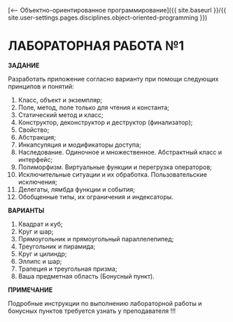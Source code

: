 [⟵ Объектно-ориентированное программирование]({{ site.baseurl }}/{{ site.user-settings.pages.disciplines.object-oriented-programming }})

# ЛАБОРАТОРНАЯ РАБОТА №1

**ЗАДАНИЕ**

Разработать приложение согласно варианту при помощи следующих принципов и понятий:
1.	Класс, объект и экземпляр;
2.	Поле, метод, поле только для чтения и константа;
3.	Статический метод и класс;
4.	Конструктор, деконструктор и деструктор (финализатор);
5.	Свойство;
6.	Абстракция;
7.	Инкапсуляция и модификаторы доступа;
8.	Наследование. Одиночное и множественное. Абстрактный класс и интерфейс;
9.	Полиморфизм. Виртуальные функции и перегрузка операторов;
10.	Исключительные ситуации и их обработка. Пользовательские исключения;
11.	Делегаты, лямбда функции и события;
12.	Обобщенные типы, их ограничения и индексаторы.

**ВАРИАНТЫ**

1.	Квадрат и куб;
2.	Круг и шар;
3.	Прямоугольник и прямоугольный параллелепипед;
4.	Треугольник и пирамида;
5.	Круг и цилиндр;
6.	Эллипс и шар;
7.	Трапеция и треугольная призма;
8.	Ваша предметная область (Бонусный пункт).

**ПРИМЕЧАНИЕ**

Подробные инструкции по выполнению лабораторной работы и бонусных пунктов требуется узнать у преподавателя !!!
